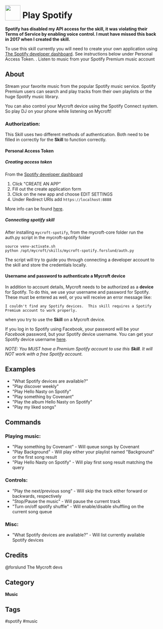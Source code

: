 # <img src='https://rawcdn.githack.com/forslund/spotify-skill/05c19c0fba8a4af150c6eb8cf2e955d59ac83d15/Spotify_Icon.png' card_color='#40db60' width='50' height='50' style='vertical-align:bottom'/> Play Spotify

**Spotify has disabled my API access for the skill, it was violating their Terms of Service by enabling voice control. I must have missed this back in 2017 when I created the skill.**

To use this skill currently you will need to create your own application using [The Spotify developer dashboard](https://developer.spotify.com/dashboard/). See instructions below under Personal Access Token.
.
Listen to music from your Spotify Premium music account

## About
Stream your favorite music from the popular Spotify music service. Spotify
Premium users can search and play tracks from their own playlists or the huge
Spotify music library.

You can also control your Mycroft device using the Spotify Connect system.
So play DJ on your phone while listening on Mycroft!

### Authorization:
This Skill uses two different methods of authentication. Both need to be filled in correctly for the **Skill** to function correctly.

#### Personal Access Token

##### Creating access token
From the [Spotify developer dashboard](https://developer.spotify.com/dashboard/)

1. Click "CREATE AN APP"
1. Fill out the create application form
1. Click on the new app and choose EDIT SETTINGS
1. Under Redirect URIs add `https://localhost:8888`

More info can be found [here](https://developer.spotify.com/documentation/general/guides/app-settings/).

##### Connecting spotify skill
After installing `mycroft-spotify`, from the mycroft-core folder run the auth.py script in the mycroft-spotify folder

```
source venv-activate.sh
python /opt/mycroft/skills/mycroft-spotify.forslund/auth.py
```

The script will try to guide you through connecting a developer account to the skill and store the credentials locally.

#### Username and password to authenticate a Mycroft device
In addition to account details, Mycroft needs to be authorized as a **device** for Spotify. To do this, we use your username and password for Spotify. These must be entered as well, or you will receive an error message like:

`I couldn't find any Spotify devices.  This skill requires a Spotify Premium account to work properly.`

when you try to use the **Skill** on a Mycroft device.

If you log in to Spotify using Facebook, your password will be your _Facebook_ password, but your Spotify device username. You can get your Spotify device username [here](https://www.spotify.com/us/account/set-device-password/).

_NOTE: You MUST have a Premium Spotify account to use this **Skill**. It will NOT work with a free Spotify account._


## Examples 
* "What Spotify devices are available?"
* "Play discover weekly"
* "Play Hello Nasty on Spotify"
* "Play something by Covenant"
* "Play the album Hello Nasty on Spotify"
* "Play my liked songs"

## Commands

### Playing music:

* "Play something by Covenant" - Will queue songs by Covenant
* "Play Background" - Will play either your playlist named "Background" or the first song result
* "Play Hello Nasty on Spotify" - Will play first song result matching the query

### Controls:
* "Play the next/previous song" - Will skip the track either forward or backwards, respectively
* "Stop/Pause the music" - Will pause the current track
* "Turn on/off spotify shuffle" - Will enable/disable shuffling on the current song queue

### Misc:
* "What Spotify devices are available?" - Will list currently available Spotify devices

## Credits 
@forslund
The Mycroft devs

## Category
**Music**

## Tags
#spotify
#music
